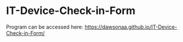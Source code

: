 # IT-Device-Check-in-Form

Program can be accessed here: https://dawsonaa.github.io/IT-Device-Check-in-Form/
